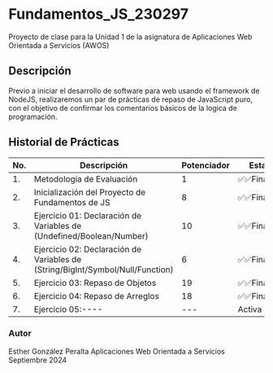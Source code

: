 # Fundamentos_JS_230297
Proyecto de clase para la Unidad 1 de la asignatura de Aplicaciones Web Orientada a Servicios (AWOS)



## Descripción

Previo a iniciar el desarrollo de software para web usando el framework de 
NodeJS, realizaremos un par de prácticas de repaso de JavaScript puro, con 
el objetivo de confirmar los comentarios básicos de la logica de programación.


## Historial de Prácticas

 |No. |Descripción|Potenciador|Estatus|
 |--|--|--|--|
 |1.|Metodología de Evaluación|1|✅✅Finalizada|
 |2.|Inicialización del Proyecto de Fundamentos de JS|8|✅✅Finalizada|
 |3.|Ejercicio 01: Declaración de Variables de (Undefined/Boolean/Number)|10|✅✅Finalizada|
 |4.|Ejercicio 02: Declaración de Variables de (String/BigInt/Symbol/Null/Function)|6|✅✅Finalizada|
 |5.|Ejercicio 03: Repaso de Objetos|19|✅✅Finalizada|
 |6.|Ejercicio 04: Repaso de Arreglos|18|✅✅Finalizada|
 |7.|Ejercicio 05:----|---|Activa|
 
### Autor
Esther González Peralta
Aplicaciones Web Orientada a Servicios
Septiembre 2024